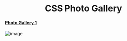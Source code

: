 # <div align="center"> CSS Photo Gallery</div>
#### [Photo Gallery 1](https://github.com/HmSalah/photo-gallery/tree/main/photo%20gallery%201)  ####
![image](https://user-images.githubusercontent.com/74623220/112024556-522fec80-8b02-11eb-968b-771d0601ef9f.png)
